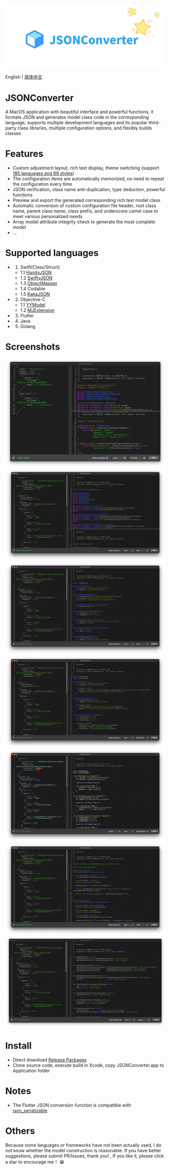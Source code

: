 ![JSONConverter logo](/Screenshots/logo.jpg)

English | [简体中文](./README.zh-CN.md)

JSONConverter
============
A MacOS application with beautiful interface and powerful functions, it formats JSON and generates model class code in the corresponding language, supports multiple development languages and its popular third-party class libraries, multiple configuration options, and flexibly builds classes

Features
========
* Custom adjustment layout, rich text display, theme switching (support [185 languages and 89 styles](https://highlightjs.org/static/demo/))
* The configuration items are automatically memorized, no need to repeat the configuration every time
* JSON verification, class name anti-duplication, type deduction, powerful functions
* Preview and export the generated corresponding rich text model class
* Automatic conversion of custom configuration file header, root class name, parent class name, class prefix, and underscore camel case to meet various personalized needs
* Array model attribute integrity check to generate the most complete model
* ...

Supported languages
=============================
- 1. Swift(Class/Struct)
    - 1.1 [HandyJSON](https://github.com/alibaba/HandyJSON)
    - 1.2 [SwiftyJSON](https://github.com/SwiftyJSON/SwiftyJSON)
    - 1.3 [ObjectMapper](https://github.com/Hearst-DD/ObjectMapper)
    - 1.4 Codable
    - 1.5 [KakaJSON](https://github.com/kakaopensource/KakaJSON)
- 2. Objective-C
    - 1.1 [YYModel](https://github.com/ibireme/YYModel)
    - 1.2 [MJExtension](https://github.com/CoderMJLee/MJExtension)
- 3. Flutter
- 4. Java
- 5. Golang

Screenshots
========================
![yymodel.png](/Screenshots/yymodel.png)
![objc.png](/Screenshots/objc.png)
![swift.png](/Screenshots/swift.png)
![swiftyjson.png](/Screenshots/swiftyjson.png)
![objectmapper.png](/Screenshots/objectmapper.png)
![flutter.png](/Screenshots/flutter.png)
![golang.png](/Screenshots/golang.png)

Install
============
- Direct download [Release Packages](https://github.com/vvkeep/JSONConverter/releases)
- Clone source code, execute build in Xcode, copy JSONConverter.app to Application folder

Notes
=====
* The Flutter JSON conversion function is compatible with [json_serializable](https://github.com/dart-lang/json_serializable)

Others
======
Because some languages or frameworks have not been actually used, I do not know whether the model construction is reasonable. If you have better suggestions, please submit PR/Issues, thank you! , If you like it, please click a star to encourage me！ 😁
